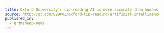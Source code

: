 ```yaml
---
title: Oxford University’s lip-reading AI is more accurate than humans, but still has a way to go
source: http://qz.com/829041/oxford-lip-reading-artificial-intelligence/
published_in:
  - grimsheep-news
---
```

